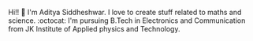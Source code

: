 Hi!! :wave: I'm Aditya Siddheshwar. I love to create stuff related to maths and science. 
:octocat:
I'm pursuing B.Tech in Electronics and Communication from JK Institute of Applied physics and Technology. 

